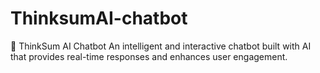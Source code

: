 # ThinksumAI-chatbot
🚀 ThinkSum AI Chatbot  An intelligent and interactive chatbot built with AI that provides real-time responses and enhances user engagement.

